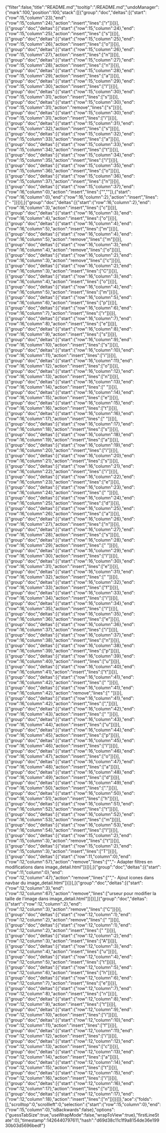 {"filter":false,"title":"README.md","tooltip":"/README.md","undoManager":{"mark":100,"position":100,"stack":[[{"group":"doc","deltas":[{"start":{"row":15,"column":23},"end":{"row":15,"column":24},"action":"insert","lines":["r"]}]}],[{"group":"doc","deltas":[{"start":{"row":15,"column":24},"end":{"row":15,"column":25},"action":"insert","lines":["s"]}]}],[{"group":"doc","deltas":[{"start":{"row":15,"column":25},"end":{"row":15,"column":26},"action":"insert","lines":["o"]}]}],[{"group":"doc","deltas":[{"start":{"row":15,"column":26},"end":{"row":15,"column":27},"action":"insert","lines":["n"]}]}],[{"group":"doc","deltas":[{"start":{"row":15,"column":27},"end":{"row":15,"column":28},"action":"insert","lines":["n"]}]}],[{"group":"doc","deltas":[{"start":{"row":15,"column":28},"end":{"row":15,"column":29},"action":"insert","lines":["a"]}]}],[{"group":"doc","deltas":[{"start":{"row":15,"column":29},"end":{"row":15,"column":30},"action":"insert","lines":["l"]}]}],[{"group":"doc","deltas":[{"start":{"row":15,"column":30},"end":{"row":15,"column":31},"action":"insert","lines":["s"]}]}],[{"group":"doc","deltas":[{"start":{"row":15,"column":30},"end":{"row":15,"column":31},"action":"remove","lines":["s"]}]}],[{"group":"doc","deltas":[{"start":{"row":15,"column":30},"end":{"row":15,"column":31},"action":"insert","lines":["i"]}]}],[{"group":"doc","deltas":[{"start":{"row":15,"column":31},"end":{"row":15,"column":32},"action":"insert","lines":["s"]}]}],[{"group":"doc","deltas":[{"start":{"row":15,"column":32},"end":{"row":15,"column":33},"action":"insert","lines":["a"]}]}],[{"group":"doc","deltas":[{"start":{"row":15,"column":33},"end":{"row":15,"column":34},"action":"insert","lines":["t"]}]}],[{"group":"doc","deltas":[{"start":{"row":15,"column":34},"end":{"row":15,"column":35},"action":"insert","lines":["i"]}]}],[{"group":"doc","deltas":[{"start":{"row":15,"column":35},"end":{"row":15,"column":36},"action":"insert","lines":["o"]}]}],[{"group":"doc","deltas":[{"start":{"row":15,"column":36},"end":{"row":15,"column":37},"action":"insert","lines":["n"]}]}],[{"group":"doc","deltas":[{"start":{"row":15,"column":37},"end":{"row":16,"column":0},"action":"insert","lines":["",""]},{"start":{"row":16,"column":0},"end":{"row":16,"column":2},"action":"insert","lines":["- "]}]}],[{"group":"doc","deltas":[{"start":{"row":16,"column":2},"end":{"row":16,"column":3},"action":"insert","lines":["c"]}]}],[{"group":"doc","deltas":[{"start":{"row":16,"column":3},"end":{"row":16,"column":4},"action":"insert","lines":["o"]}]}],[{"group":"doc","deltas":[{"start":{"row":16,"column":4},"end":{"row":16,"column":5},"action":"insert","lines":["m"]}]}],[{"group":"doc","deltas":[{"start":{"row":16,"column":4},"end":{"row":16,"column":5},"action":"remove","lines":["m"]}]}],[{"group":"doc","deltas":[{"start":{"row":16,"column":3},"end":{"row":16,"column":4},"action":"remove","lines":["o"]}]}],[{"group":"doc","deltas":[{"start":{"row":16,"column":2},"end":{"row":16,"column":3},"action":"remove","lines":["c"]}]}],[{"group":"doc","deltas":[{"start":{"row":16,"column":2},"end":{"row":16,"column":3},"action":"insert","lines":["C"]}]}],[{"group":"doc","deltas":[{"start":{"row":16,"column":3},"end":{"row":16,"column":4},"action":"insert","lines":["o"]}]}],[{"group":"doc","deltas":[{"start":{"row":16,"column":4},"end":{"row":16,"column":5},"action":"insert","lines":["m"]}]}],[{"group":"doc","deltas":[{"start":{"row":16,"column":5},"end":{"row":16,"column":6},"action":"insert","lines":["p"]}]}],[{"group":"doc","deltas":[{"start":{"row":16,"column":6},"end":{"row":16,"column":7},"action":"insert","lines":["r"]}]}],[{"group":"doc","deltas":[{"start":{"row":16,"column":7},"end":{"row":16,"column":8},"action":"insert","lines":["e"]}]}],[{"group":"doc","deltas":[{"start":{"row":16,"column":8},"end":{"row":16,"column":9},"action":"insert","lines":["s"]}]}],[{"group":"doc","deltas":[{"start":{"row":16,"column":9},"end":{"row":16,"column":10},"action":"insert","lines":["s"]}]}],[{"group":"doc","deltas":[{"start":{"row":16,"column":10},"end":{"row":16,"column":11},"action":"insert","lines":["i"]}]}],[{"group":"doc","deltas":[{"start":{"row":16,"column":11},"end":{"row":16,"column":12},"action":"insert","lines":["o"]}]}],[{"group":"doc","deltas":[{"start":{"row":16,"column":12},"end":{"row":16,"column":13},"action":"insert","lines":["n"]}]}],[{"group":"doc","deltas":[{"start":{"row":16,"column":13},"end":{"row":16,"column":14},"action":"insert","lines":[" "]}]}],[{"group":"doc","deltas":[{"start":{"row":16,"column":14},"end":{"row":16,"column":15},"action":"insert","lines":["e"]}]}],[{"group":"doc","deltas":[{"start":{"row":16,"column":15},"end":{"row":16,"column":16},"action":"insert","lines":["t"]}]}],[{"group":"doc","deltas":[{"start":{"row":16,"column":16},"end":{"row":16,"column":17},"action":"insert","lines":[" "]}]}],[{"group":"doc","deltas":[{"start":{"row":16,"column":17},"end":{"row":16,"column":18},"action":"insert","lines":["s"]}]}],[{"group":"doc","deltas":[{"start":{"row":16,"column":18},"end":{"row":16,"column":19},"action":"insert","lines":["a"]}]}],[{"group":"doc","deltas":[{"start":{"row":16,"column":19},"end":{"row":16,"column":20},"action":"insert","lines":["i"]}]}],[{"group":"doc","deltas":[{"start":{"row":16,"column":20},"end":{"row":16,"column":21},"action":"insert","lines":["s"]}]}],[{"group":"doc","deltas":[{"start":{"row":16,"column":21},"end":{"row":16,"column":22},"action":"insert","lines":["i"]}]}],[{"group":"doc","deltas":[{"start":{"row":16,"column":22},"end":{"row":16,"column":23},"action":"insert","lines":["e"]}]}],[{"group":"doc","deltas":[{"start":{"row":16,"column":23},"end":{"row":16,"column":24},"action":"insert","lines":[" "]}]}],[{"group":"doc","deltas":[{"start":{"row":16,"column":24},"end":{"row":16,"column":25},"action":"insert","lines":["d"]}]}],[{"group":"doc","deltas":[{"start":{"row":16,"column":25},"end":{"row":16,"column":26},"action":"insert","lines":["a"]}]}],[{"group":"doc","deltas":[{"start":{"row":16,"column":26},"end":{"row":16,"column":27},"action":"insert","lines":["n"]}]}],[{"group":"doc","deltas":[{"start":{"row":16,"column":27},"end":{"row":16,"column":28},"action":"insert","lines":["s"]}]}],[{"group":"doc","deltas":[{"start":{"row":16,"column":28},"end":{"row":16,"column":29},"action":"insert","lines":[" "]}]}],[{"group":"doc","deltas":[{"start":{"row":16,"column":29},"end":{"row":16,"column":30},"action":"insert","lines":["l"]}]}],[{"group":"doc","deltas":[{"start":{"row":16,"column":30},"end":{"row":16,"column":31},"action":"insert","lines":["e"]}]}],[{"group":"doc","deltas":[{"start":{"row":16,"column":31},"end":{"row":16,"column":32},"action":"insert","lines":[" "]}]}],[{"group":"doc","deltas":[{"start":{"row":16,"column":32},"end":{"row":16,"column":33},"action":"insert","lines":["f"]}]}],[{"group":"doc","deltas":[{"start":{"row":16,"column":33},"end":{"row":16,"column":34},"action":"insert","lines":["i"]}]}],[{"group":"doc","deltas":[{"start":{"row":16,"column":34},"end":{"row":16,"column":35},"action":"insert","lines":["l"]}]}],[{"group":"doc","deltas":[{"start":{"row":16,"column":35},"end":{"row":16,"column":36},"action":"insert","lines":["e"]}]}],[{"group":"doc","deltas":[{"start":{"row":16,"column":36},"end":{"row":16,"column":37},"action":"insert","lines":["i"]}]}],[{"group":"doc","deltas":[{"start":{"row":16,"column":37},"end":{"row":16,"column":38},"action":"insert","lines":["n"]}]}],[{"group":"doc","deltas":[{"start":{"row":16,"column":38},"end":{"row":16,"column":39},"action":"insert","lines":["p"]}]}],[{"group":"doc","deltas":[{"start":{"row":16,"column":39},"end":{"row":16,"column":40},"action":"insert","lines":["u"]}]}],[{"group":"doc","deltas":[{"start":{"row":16,"column":40},"end":{"row":16,"column":41},"action":"insert","lines":["t"]}]}],[{"group":"doc","deltas":[{"start":{"row":16,"column":41},"end":{"row":16,"column":42},"action":"insert","lines":[" "]}]}],[{"group":"doc","deltas":[{"start":{"row":16,"column":41},"end":{"row":16,"column":42},"action":"remove","lines":[" "]}]}],[{"group":"doc","deltas":[{"start":{"row":16,"column":41},"end":{"row":16,"column":42},"action":"insert","lines":[","]}]}],[{"group":"doc","deltas":[{"start":{"row":16,"column":42},"end":{"row":16,"column":43},"action":"insert","lines":[" "]}]}],[{"group":"doc","deltas":[{"start":{"row":16,"column":43},"end":{"row":16,"column":44},"action":"insert","lines":["u"]}]}],[{"group":"doc","deltas":[{"start":{"row":16,"column":44},"end":{"row":16,"column":45},"action":"insert","lines":["p"]}]}],[{"group":"doc","deltas":[{"start":{"row":16,"column":45},"end":{"row":16,"column":46},"action":"insert","lines":["l"]}]}],[{"group":"doc","deltas":[{"start":{"row":16,"column":46},"end":{"row":16,"column":47},"action":"insert","lines":["o"]}]}],[{"group":"doc","deltas":[{"start":{"row":16,"column":47},"end":{"row":16,"column":48},"action":"insert","lines":["a"]}]}],[{"group":"doc","deltas":[{"start":{"row":16,"column":48},"end":{"row":16,"column":49},"action":"insert","lines":["d"]}]}],[{"group":"doc","deltas":[{"start":{"row":16,"column":49},"end":{"row":16,"column":50},"action":"insert","lines":["."]}]}],[{"group":"doc","deltas":[{"start":{"row":16,"column":50},"end":{"row":16,"column":51},"action":"insert","lines":["h"]}]}],[{"group":"doc","deltas":[{"start":{"row":16,"column":51},"end":{"row":16,"column":52},"action":"insert","lines":["t"]}]}],[{"group":"doc","deltas":[{"start":{"row":16,"column":52},"end":{"row":16,"column":53},"action":"insert","lines":["m"]}]}],[{"group":"doc","deltas":[{"start":{"row":16,"column":53},"end":{"row":16,"column":54},"action":"insert","lines":["l"]}]}],[{"group":"doc","deltas":[{"start":{"row":15,"column":2},"end":{"row":15,"column":3},"action":"remove","lines":["t"]}]}],[{"group":"doc","deltas":[{"start":{"row":15,"column":2},"end":{"row":15,"column":3},"action":"insert","lines":["T"]}]}],[{"group":"doc","deltas":[{"start":{"row":11,"column":0},"end":{"row":12,"column":57},"action":"remove","lines":["","- Adapter filtres en modifications dans image_detail.html"]}]}],[{"group":"doc","deltas":[{"start":{"row":11,"column":0},"end":{"row":12,"column":47},"action":"remove","lines":["","- Ajout icones dans navbar du image_detail.html"]}]}],[{"group":"doc","deltas":[{"start":{"row":12,"column":3},"end":{"row":12,"column":67},"action":"remove","lines":["urseur pour modifier la taille de l'image dans image_detail.html"]}]}],[{"group":"doc","deltas":[{"start":{"row":12,"column":2},"end":{"row":12,"column":3},"action":"remove","lines":["C"]}]}],[{"group":"doc","deltas":[{"start":{"row":12,"column":1},"end":{"row":12,"column":2},"action":"remove","lines":[" "]}]}],[{"group":"doc","deltas":[{"start":{"row":12,"column":1},"end":{"row":12,"column":2},"action":"insert","lines":[" "]}]}],[{"group":"doc","deltas":[{"start":{"row":12,"column":2},"end":{"row":12,"column":3},"action":"insert","lines":["A"]}]}],[{"group":"doc","deltas":[{"start":{"row":12,"column":3},"end":{"row":12,"column":4},"action":"insert","lines":["u"]}]}],[{"group":"doc","deltas":[{"start":{"row":12,"column":4},"end":{"row":12,"column":5},"action":"insert","lines":["t"]}]}],[{"group":"doc","deltas":[{"start":{"row":12,"column":5},"end":{"row":12,"column":6},"action":"insert","lines":["h"]}]}],[{"group":"doc","deltas":[{"start":{"row":12,"column":6},"end":{"row":12,"column":7},"action":"insert","lines":["e"]}]}],[{"group":"doc","deltas":[{"start":{"row":12,"column":7},"end":{"row":12,"column":8},"action":"insert","lines":["n"]}]}],[{"group":"doc","deltas":[{"start":{"row":12,"column":8},"end":{"row":12,"column":9},"action":"insert","lines":["t"]}]}],[{"group":"doc","deltas":[{"start":{"row":12,"column":9},"end":{"row":12,"column":10},"action":"insert","lines":["i"]}]}],[{"group":"doc","deltas":[{"start":{"row":12,"column":10},"end":{"row":12,"column":11},"action":"insert","lines":["f"]}]}],[{"group":"doc","deltas":[{"start":{"row":12,"column":11},"end":{"row":12,"column":12},"action":"insert","lines":["i"]}]}],[{"group":"doc","deltas":[{"start":{"row":12,"column":12},"end":{"row":12,"column":13},"action":"insert","lines":["c"]}]}],[{"group":"doc","deltas":[{"start":{"row":12,"column":13},"end":{"row":12,"column":14},"action":"insert","lines":["a"]}]}],[{"group":"doc","deltas":[{"start":{"row":12,"column":14},"end":{"row":12,"column":15},"action":"insert","lines":["t"]}]}],[{"group":"doc","deltas":[{"start":{"row":12,"column":15},"end":{"row":12,"column":16},"action":"insert","lines":["i"]}]}],[{"group":"doc","deltas":[{"start":{"row":12,"column":16},"end":{"row":12,"column":17},"action":"insert","lines":["o"]}]}],[{"group":"doc","deltas":[{"start":{"row":12,"column":17},"end":{"row":12,"column":18},"action":"insert","lines":["n"]}]}]]},"ace":{"folds":[],"scrolltop":0,"scrollleft":0,"selection":{"start":{"row":15,"column":0},"end":{"row":15,"column":0},"isBackwards":false},"options":{"guessTabSize":true,"useWrapMode":false,"wrapToView":true},"firstLineState":0},"timestamp":1426440797611,"hash":"d69d38c11c1f9a8154de36e19930b03d5696bedf"}